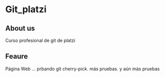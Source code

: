 # Git_platzi

## About us

Curso profesional de git de platzi

## Feaure

Página Web ... prbando git cherry-pick. más pruebas. y aún más pruebas